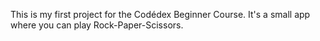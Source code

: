 This is my first project for the Codédex Beginner Course. It's a small app where you can play Rock-Paper-Scissors.